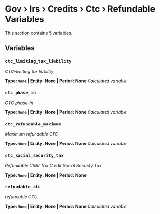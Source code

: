 # Gov › Irs › Credits › Ctc › Refundable Variables

This section contains 5 variables.

## Variables

### `ctc_limiting_tax_liability`
*CTC-limiting tax liability*

**Type: `None` | Entity: None | Period: None**
*Calculated variable*

### `ctc_phase_in`
*CTC phase-in*

**Type: `None` | Entity: None | Period: None**
*Calculated variable*

### `ctc_refundable_maximum`
*Maximum refundable CTC*

**Type: `None` | Entity: None | Period: None**
*Calculated variable*

### `ctc_social_security_tax`
*Refundable Child Tax Credit Social Security Tax*

**Type: `None` | Entity: None | Period: None**

### `refundable_ctc`
*refundable CTC*

**Type: `None` | Entity: None | Period: None**
*Calculated variable*

